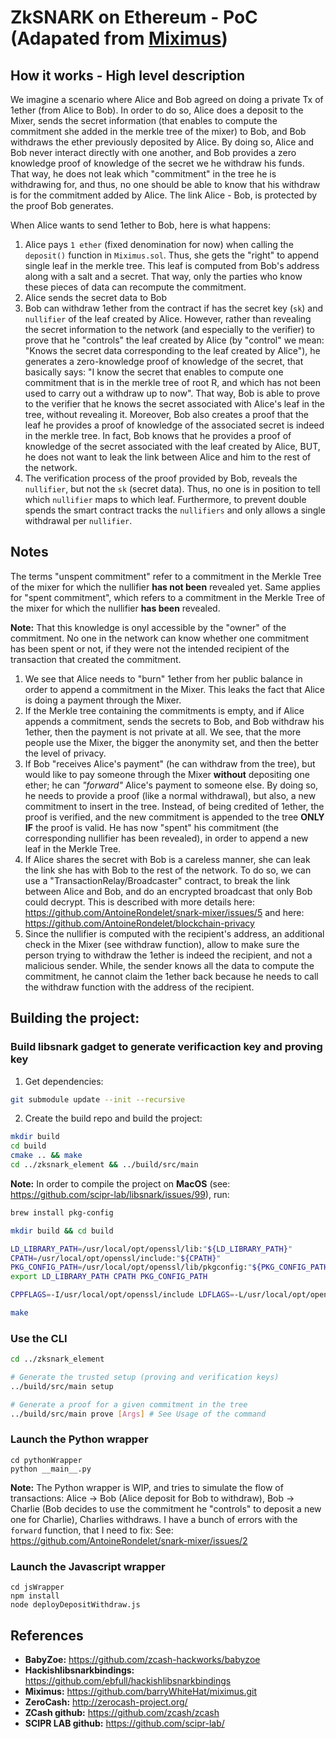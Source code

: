# ZkSNARK on Ethereum - PoC (Adapated from [Miximus](https://github.com/barryWhiteHat/miximus.git))

## How it works - High level description

We imagine a scenario where Alice and Bob agreed on doing a private Tx of 1ether (from Alice to Bob).
In order to do so, Alice does a deposit to the Mixer, sends the secret information (that enables to compute the commitment she added in the merkle tree of the mixer) to Bob, and Bob withdraws the ether previously deposited by Alice.
By doing so, Alice and Bob never interact directly with one another, and Bob provides a zero knowledge proof of knowledge of the secret we he withdraw his funds. That way, he does not leak which "commitment" in the tree he is withdrawing for, and thus, no one should be able to know that his withdraw is for the commitment added by Alice.
The link Alice - Bob, is protected by the proof Bob generates.

When Alice wants to send 1ether to Bob, here is what happens:
1. Alice pays `1 ether` (fixed denomination for now) when calling the `deposit()` function in `Miximus.sol`. Thus, she gets the "right" to append single leaf in the merkle tree. This leaf is computed from Bob's address along with a salt and a secret. That way, only the parties who know these pieces of data can recompute the commitment.
2. Alice sends the secret data to Bob
3. Bob can withdraw 1ether from the contract if has the secret key (`sk`) and `nullifier` of the leaf created by Alice. However, rather than revealing the secret information to the network (and especially to the verifier) to prove that he "controls" the leaf created by Alice (by "control" we mean: "Knows the secret data corresponding to the leaf created by Alice"), he generates a zero-knowledge proof of knowledge of the secret, that basically says: "I know the secret that enables to compute one commitment that is in the merkle tree of root R, and which has not been used to carry out a withdraw up to now".
That way, Bob is able to prove to the verifier that he knows the secret associated with Alice's leaf in the tree, without revealing it. Moreover, Bob also creates a proof that the leaf he provides a proof of knowledge of the associated secret is indeed in the merkle tree. In fact, Bob knows that he provides a proof of knowledge of the secret associated with the leaf created by Alice, BUT, he does not want to leak the link between Alice and him to the rest of the network.
4. The verification process of the proof provided by Bob, reveals the `nullifier`, but not the `sk` (secret data). Thus, no one is in position to tell which `nullifier` maps to which leaf. Furthermore, to prevent double spends the smart contract tracks the `nullifiers` and only allows a single withdrawal per `nullifier`. 

## Notes

The terms "unspent commitment" refer to a commitment in the Merkle Tree of the mixer for which the nullifier **has not been** revealed yet.
Same applies for "spent commitment", which refers to a commitment in the Merkle Tree of the mixer for which the nullifier **has been** revealed.

**Note:** That this knowledge is onyl accessible by the "owner" of the commitment. No one in the network can know whether one commitment has been spent or not, if they were not the intended recipient of the transaction that created the commitment.

1. We see that Alice needs to "burn" 1ether from her public balance in order to append a commitment in the Mixer. This leaks the fact that Alice is doing a payment through the Mixer.
2. If the Merkle tree containing the commitments is empty, and if Alice appends a commitment, sends the secrets to Bob, and Bob withdraw his 1ether, then the payment is not private at all. We see, that the more people use the Mixer, the bigger the anonymity set, and then the better the level of privacy.
3. If Bob "receives Alice's payment" (he can withdraw from the tree), but would like to pay someone through the Mixer **without** depositing one ether; he can *"forward"* Alice's payment to someone else. By doing so, he needs to provide a proof (like a normal withdrawal), but also, a new commitment to insert in the tree. Instead, of being credited of 1ether, the proof is verified, and the new commitment is appended to the tree **ONLY IF** the proof is valid. He has now "spent" his commitment (the corresponding nullifier has been revealed), in order to append a new leaf in the Merkle Tree.
4. If Alice shares the secret with Bob is a careless manner, she can leak the link she has with Bob to the rest of the network. To do so, we can use a "TransactionRelay/Broadcaster" contract, to break the link between Alice and Bob, and do an encrypted broadcast that only Bob could decrypt. This is described with more details here: https://github.com/AntoineRondelet/snark-mixer/issues/5 and here: https://github.com/AntoineRondelet/blockchain-privacy
5. Since the nullifier is computed with the recipient's address, an additional check in the Mixer (see withdraw function), allow to make sure the person trying to withdraw the 1ether is indeed the recipient, and not a malicious sender. While, the sender knows all the data to compute the commitment, he cannot claim the 1ether back because he needs to call the withdraw function with the address of the recipient.

## Building the project:

### Build libsnark gadget to generate verificaction key and proving key

1. Get dependencies:
```bash
git submodule update --init --recursive
```
2. Create the build repo and build the project:
```bash
mkdir build
cd build
cmake .. && make
cd ../zksnark_element && ../build/src/main
```

**Note:**
In order to compile the project on **MacOS** (see: https://github.com/scipr-lab/libsnark/issues/99), run:
```bash
brew install pkg-config

mkdir build && cd build

LD_LIBRARY_PATH=/usr/local/opt/openssl/lib:"${LD_LIBRARY_PATH}"
CPATH=/usr/local/opt/openssl/include:"${CPATH}"
PKG_CONFIG_PATH=/usr/local/opt/openssl/lib/pkgconfig:"${PKG_CONFIG_PATH}"
export LD_LIBRARY_PATH CPATH PKG_CONFIG_PATH

CPPFLAGS=-I/usr/local/opt/openssl/include LDFLAGS=-L/usr/local/opt/openssl/lib PKG_CONFIG_PATH=/usr/local/opt/openssl/lib/pkgconfig cmake -DWITH_PROCPS=OFF -DWITH_SUPERCOP=OFF ..

make
```

### Use the CLI

```bash
cd ../zksnark_element

# Generate the trusted setup (proving and verification keys)
../build/src/main setup

# Generate a proof for a given commitment in the tree
../build/src/main prove [Args] # See Usage of the command
```

### Launch the Python wrapper

```
cd pythonWrapper
python __main__.py
```

**Note:** The Python wrapper is WIP, and tries to simulate the flow of transactions: Alice -> Bob (Alice deposit for Bob to withdraw), Bob -> Charlie (Bob decides to use the commitment he "controls" to deposit a new one for Charlie), Charlies withdraws.
I have a bunch of errors with the `forward` function, that I need to fix: See: https://github.com/AntoineRondelet/snark-mixer/issues/2

### Launch the Javascript wrapper

```
cd jsWrapper
npm install
node deployDepositWithdraw.js
```

## References

- **BabyZoe:** https://github.com/zcash-hackworks/babyzoe
- **Hackishlibsnarkbindings:** https://github.com/ebfull/hackishlibsnarkbindings
- **Miximus:** https://github.com/barryWhiteHat/miximus.git
- **ZeroCash:** http://zerocash-project.org/
- **ZCash github:** https://github.com/zcash/zcash
- **SCIPR LAB github:** https://github.com/scipr-lab/
